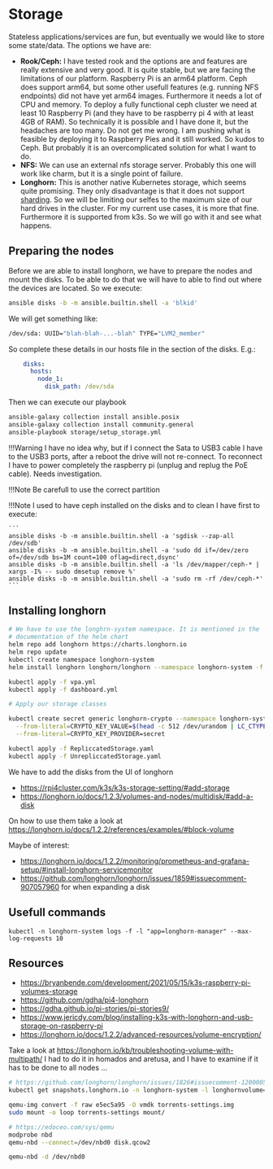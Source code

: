 # Storage

Stateless applications/services are fun, but eventually we would 
like to store some state/data. The options we have are:

* **Rook/Ceph:** I have tested rook and the options are and features 
are really extensive and very good. It is quite stable, but we are
facing the limitations of our platform. Raspberry Pi is an arm64 platform.
Ceph does support arm64, but some other usefull features (e.g. running NFS 
endpoints) did not have yet arm64 images. Furthermore it needs a lot of 
CPU and memory. To deploy a fully functional ceph cluster we need at 
least 10 Raspberry Pi (and they have to be raspberry pi 4 with at 
least 4GB of RAM). So technically it is possible and I have done it, but 
the headaches are too many. Do not get me wrong. I am pushing what is 
feasible by deploying it to Raspberry Pies and it still worked. So kudos to
Ceph. But probably it is an overcomplicated solution for what I want to do. 
* **NFS:** We can use an external nfs storage server. Probably this one will 
work like charm, but it is a single point of failure. 
* **Longhorn:** This is another native Kubernetes storage, which seems quite 
promising. They only disadvantage is that it does not support 
[sharding](https://github.com/longhorn/longhorn/issues/1061). So we will be 
limiting our selfes to the maximum size of our hard drives in the cluster.
For my current use cases, it is more that fine. Furthermore it is supported 
from k3s. So we will go with it and see what happens.


## Preparing the nodes

Before we are able to install longhorn, we have to prepare the nodes 
and mount the disks. To be able to do that we will have to able to find
out where the devices are located. So we execute:

```bash
ansible disks -b -m ansible.builtin.shell -a 'blkid'
```

We will get something like:

```bash 
/dev/sda: UUID="blah-blah-...-blah" TYPE="LVM2_member"
```

So complete these details in our hosts file in the section of the disks. E.g.:

```yaml
    disks:
      hosts:
        node_1:
          disk_path: /dev/sda
```

Then we can execute our playbook

```bash
ansible-galaxy collection install ansible.posix
ansible-galaxy collection install community.general
ansible-playbook storage/setup_storage.yml
```

!!!Warning
    I have no idea why, but if I connect the Sata to USB3 cable I have
    to the USB3 ports, after a reboot the drive will not re-connect.
    To reconnect I have to power completely the raspberry pi (unplug
    and replug the PoE cable). Needs investigation.

!!!Note
    Be carefull to use the correct partition

!!!Note
    I used to have ceph installed on the disks and to clean I have first to execute:

    ```
    ansible disks -b -m ansible.builtin.shell -a 'sgdisk --zap-all /dev/sdb'
    ansible disks -b -m ansible.builtin.shell -a 'sudo dd if=/dev/zero of=/dev/sdb bs=1M count=100 oflag=direct,dsync'
    ansible disks -b -m ansible.builtin.shell -a 'ls /dev/mapper/ceph-* | xargs -I% -- sudo dmsetup remove %'
    ansible disks -b -m ansible.builtin.shell -a 'sudo rm -rf /dev/ceph-*'
    ```

## Installing longhorn

```bash
# We have to use the longhrn-system namespace. It is mentioned in the
# documentation of the helm chart
helm repo add longhorn https://charts.longhorn.io
helm repo update
kubectl create namespace longhorn-system
helm install longhorn longhorn/longhorn --namespace longhorn-system -f values.yaml --version 1.4.1

kubectl apply -f vpa.yml
kubectl apply -f dashboard.yml

# Apply our storage classes 

kubectl create secret generic longhorn-crypto --namespace longhorn-system \
  --from-literal=CRYPTO_KEY_VALUE=$(head -c 512 /dev/urandom | LC_CTYPE=C tr -cd 'a-zA-Z0-9' | head -c 64) \
  --from-literal=CRYPTO_KEY_PROVIDER=secret

kubectl apply -f RepliccatedStorage.yaml
kubectl apply -f UnrepliccatedStorage.yaml
```

We have to add the disks from the UI of longhorn

* https://rpi4cluster.com/k3s/k3s-storage-setting/#add-storage
* https://longhorn.io/docs/1.2.3/volumes-and-nodes/multidisk/#add-a-disk

On how to use them take a look at https://longhorn.io/docs/1.2.2/references/examples/#block-volume

Maybe of interest:

* https://longhorn.io/docs/1.2.2/monitoring/prometheus-and-grafana-setup/#install-longhorn-servicemonitor
* https://github.com/longhorn/longhorn/issues/1859#issuecomment-907057960 for when expanding a disk

## Usefull commands 

```
kubectl -n longhorn-system logs -f -l "app=longhorn-manager" --max-log-requests 10
```

## Resources

* https://bryanbende.com/development/2021/05/15/k3s-raspberry-pi-volumes-storage
* https://github.com/gdha/pi4-longhorn
* https://gdha.github.io/pi-stories/pi-stories9/
* https://www.jericdy.com/blog/installing-k3s-with-longhorn-and-usb-storage-on-raspberry-pi
* https://longhorn.io/docs/1.2.2/advanced-resources/volume-encryption/


Take a look at https://longhorn.io/kb/troubleshooting-volume-with-multipath/
I had to do it in homados and aretusa, and I have to examine if it has to be done to all nodes ...


```sh
# https://github.com/longhorn/longhorn/issues/1826#issuecomment-1200005051
kubectl get snapshots.longhorn.io -n longhorn-system -l longhornvolume=pvc-1c16f507-ff8d-4b8b-aed4-7b108214618c | awk '/library-books-/{print $1}' | xargs kubectl -n longhorn-system delete snapshots.longhorn.io

qemu-img convert -f raw e5ec5a95 -O vmdk torrents-settings.img
sudo mount -o loop torrents-settings mount/

# https://edoceo.com/sys/qemu
modprobe nbd
qemu-nbd --connect=/dev/nbd0 disk.qcow2

qemu-nbd -d /dev/nbd0
```